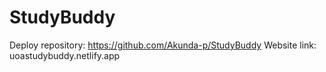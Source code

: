 # StudyBuddy
Deploy repository: https://github.com/Akunda-p/StudyBuddy
Website link: uoastudybuddy.netlify.app

